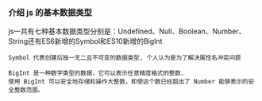 ### 介绍 js 的基本数据类型
js一共有七种基本数据类型分别是：Undefined、Null、Boolean、Number、String还有ES6新增的Symbol和ES10新增的BigInt

```
Symbol 代表创建后独一无二且不可变的数据类型, 个人认为是为了解决属性名冲突问题
```

```
BigInt 是一种数字类型的数据，它可以表示任意精度格式的整数，
使用 BigInt 可以安全地存储和操作大整数，即使这个数已经超出了 Number 能够表示的安全整数范围。
```

